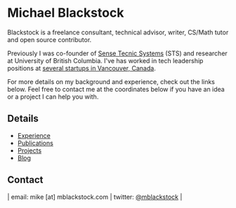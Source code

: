 # Michael Blackstock

Blackstock is a freelance consultant, technical advisor, writer, CS/Math tutor and open source contributor.

Previously I was co-founder of [Sense Tecnic Systems](http://www.sensetecnic.com) (STS) and researcher at University of British Columbia.  I've has worked in tech leadership positions at [several startups in Vancouver, Canada](https://www.linkedin.com/in/mblackstock/).

For more details on my background and experience, check out the links below.  Feel free to contact me at the coordinates below if you have an idea or a project I can help you with.

## Details

* [Experience](https://www.linkedin.com/in/mblackstock/)
* [Publications](/publications)
* [Projects](/projects)
* [Blog](/blog)

## Contact

| email: mike [at] mblackstock.com | twitter: [@mblackstock](https://twitter.com/mblackstock) |
